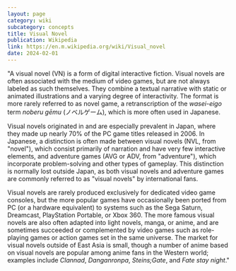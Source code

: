 ```yaml
---
layout: page
category: wiki
subcategory: concepts
title: Visual Novel
publication: Wikipedia
link: https://en.m.wikipedia.org/wiki/Visual_novel
date: 2024-02-01
---
```


"A visual novel (VN) is a form of digital interactive fiction. Visual novels are often associated with the medium of video games, but are not always labeled as such themselves. They combine a textual narrative with static or animated illustrations and a varying degree of interactivity. The format is more rarely referred to as novel game, a retranscription of the *wasei-eigo* term *noberu gēmu* (ノベルゲーム), which is more often used in Japanese.

Visual novels originated in and are especially prevalent in Japan, where they made up nearly 70% of the PC game titles released in 2006. In Japanese, a distinction is often made between visual novels (NVL, from "novel"), which consist primarily of narration and have very few interactive elements, and adventure games (AVG or ADV, from "adventure"), which incorporate problem-solving and other types of gameplay. This distinction is normally lost outside Japan, as both visual novels and adventure games are commonly referred to as "visual novels" by international fans.

Visual novels are rarely produced exclusively for dedicated video game consoles, but the more popular games have occasionally been ported from PC (or a hardware equivalent) to systems such as the Sega Saturn, Dreamcast, PlayStation Portable, or Xbox 360. The more famous visual novels are also often adapted into light novels, manga, or anime, and are sometimes succeeded or complemented by video games such as role-playing games or action games set in the same universe. The market for visual novels outside of East Asia is small, though a number of anime based on visual novels are popular among anime fans in the Western world; examples include *Clannad*, *Danganronpa*, *Steins;Gate*, and *Fate stay night*."
